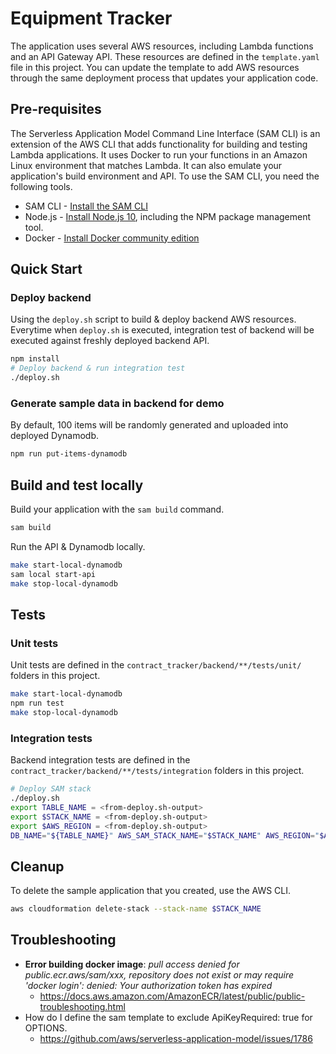 # Equipment Tracker
The application uses several AWS resources, including Lambda functions and an API Gateway API.
These resources are defined in the `template.yaml` file in this project. You can update the template to add AWS resources through the same deployment process that updates your application code.

## Pre-requisites
The Serverless Application Model Command Line Interface (SAM CLI) is an extension of the AWS CLI that adds functionality for building and testing Lambda applications. It uses Docker to run your functions in an Amazon Linux environment that matches Lambda. It can also emulate your application's build environment and API.
To use the SAM CLI, you need the following tools.

* SAM CLI - [Install the SAM CLI](https://docs.aws.amazon.com/serverless-application-model/latest/developerguide/serverless-sam-cli-install.html)
* Node.js - [Install Node.js 10](https://nodejs.org/en/), including the NPM package management tool.
* Docker - [Install Docker community edition](https://hub.docker.com/search/?type=edition&offering=community)

## Quick Start
### Deploy backend
Using the `deploy.sh` script to build & deploy backend AWS resources.
Everytime when `deploy.sh` is executed, integration test of backend will be executed against freshly deployed backend API.
```sh
npm install
# Deploy backend & run integration test
./deploy.sh
```
### Generate sample data in backend for demo
By default, 100 items will be randomly generated and uploaded into deployed Dynamodb.
```sh
npm run put-items-dynamodb
```

## Build and test locally
Build your application with the `sam build` command.
```bash
sam build
```
Run the API & Dynamodb locally.
```bash
make start-local-dynamodb
sam local start-api
make stop-local-dynamodb
```

## Tests
### Unit tests
Unit tests are defined in the `contract_tracker/backend/**/tests/unit/` folders in this project.
```bash
make start-local-dynamodb
npm run test
make stop-local-dynamodb
```

### Integration tests
Backend integration tests are defined in the `contract_tracker/backend/**/tests/integration` folders in this project.
```bash
# Deploy SAM stack
./deploy.sh
export TABLE_NAME = <from-deploy.sh-output>
export $STACK_NAME = <from-deploy.sh-output>
export $AWS_REGION = <from-deploy.sh-output>
DB_NAME="${TABLE_NAME}" AWS_SAM_STACK_NAME="$STACK_NAME" AWS_REGION="$AWS_REGION" npm run integ-test
```

## Cleanup

To delete the sample application that you created, use the AWS CLI.
```bash
aws cloudformation delete-stack --stack-name $STACK_NAME
```

## Troubleshooting
- **Error building docker image**: *pull access denied for public.ecr.aws/sam/xxx, repository does not exist or may require 'docker login': denied: Your authorization token has expired*
  - https://docs.aws.amazon.com/AmazonECR/latest/public/public-troubleshooting.html
- How do I define the sam template to exclude ApiKeyRequired: true for OPTIONS.
  - https://github.com/aws/serverless-application-model/issues/1786